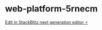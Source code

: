# web-platform-5rnecm

[Edit in StackBlitz next generation editor ⚡️](https://stackblitz.com/~/github.com/m0x0m0x/web-platform-5rnecm)
